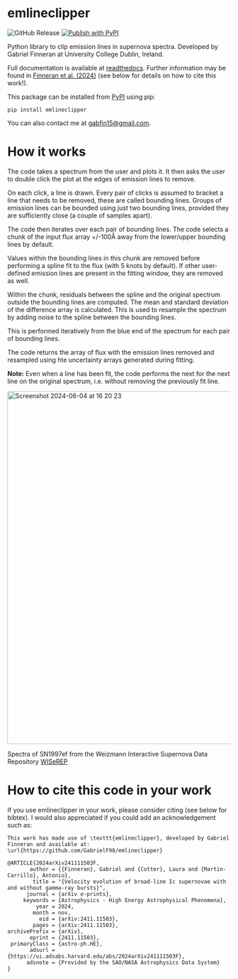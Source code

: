 # emlineclipper
![GitHub Release](https://img.shields.io/github/v/release/GabrielF98/emlineclipper?color=teal)
[![Publish with PyPI](https://github.com/GabrielF98/emlineclipper/actions/workflows/python-publish.yml/badge.svg)](https://github.com/GabrielF98/emlineclipper/actions/workflows/python-publish.yml)

Python library to clip emission lines in supernova spectra. Developed by Gabriel Finneran at University College Dublin, Ireland.

Full documentation is available at [readthedocs](https://emlineclipper.readthedocs.io/en/latest/). Further information may be found in [Finneran et al. (2024)](https://arxiv.org/abs/2411.11503) (see below for details on how to cite this work!).

This package can be installed from [PyPI](https://pypi.org/project/emlineclipper/) using pip:

```
pip install emlineclipper
```

You can also contact me at gabfin15@gmail.com.

# How it works
The code takes a spectrum from the user and plots it. It then asks the user to double click the plot at the edges of emission lines to remove.

On each click, a line is drawn. Every pair of clicks is assumed to bracket a line that needs to be removed, these are called bounding lines. Groups of emission lines can be bounded using just two bounding lines, provided they are sufficiently close (a couple of samples apart).

The code then iterates over each pair of bounding lines. The code selects a chunk of the input flux array +/-100Å away from the lower/upper bounding lines by default.

Values within the bounding lines in this chunk are removed before performing a spline fit to the flux (with 5 knots by default). If other user-defined emission lines are present in the fitting window, they are removed as well. 

Within the chunk, residuals between the spline and the original spectrum outside the bounding lines are computed. The mean and standard deviation of the difference array is calculated. This is used to resample the spectrum by adding noise to the spline between the bounding lines.

This is performed iteratively from the blue end of the spectrum for each pair of bounding lines.

The code returns the array of flux with the emission lines removed and resampled using hte uncertainty arrays generated during fitting.

**Note:** Even when a line has been fit, the code performs the next for the next line on the original spectrum, i.e. without removing the previously fit line.

<img width="794" alt="Screenshot 2024-06-04 at 16 20 23" src="https://github.com/GabrielF98/emlineclipper/assets/72733933/6f2493ba-fcb4-46dc-844a-20ee08509644">

Spectra of SN1997ef from the Weizmann Interactive Supernova Data Repository [WISeREP](https://www.wiserep.org/object/4567)

# How to cite this code in your work
If you use emlineclipper in your work, please consider citing  (see below for bibtex). I would also appreciated if you could add an acknowledgement such as:

```
This work has made use of \texttt{emlineclipper}, developed by Gabriel Finneran and available at: \url{https://github.com/GabrielF98/emlineclipper}
```

```
@ARTICLE{2024arXiv241111503F,
       author = {{Finneran}, Gabriel and {Cotter}, Laura and {Martin-Carrillo}, Antonio},
        title = "{Velocity evolution of broad-line Ic supernovae with and without gamma-ray bursts}",
      journal = {arXiv e-prints},
     keywords = {Astrophysics - High Energy Astrophysical Phenomena},
         year = 2024,
        month = nov,
          eid = {arXiv:2411.11503},
        pages = {arXiv:2411.11503},
archivePrefix = {arXiv},
       eprint = {2411.11503},
 primaryClass = {astro-ph.HE},
       adsurl = {https://ui.adsabs.harvard.edu/abs/2024arXiv241111503F},
      adsnote = {Provided by the SAO/NASA Astrophysics Data System}
}
```
